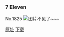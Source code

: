 ### 7 Eleven
No.1825
![图片不见了~~~](https://imgs.xkcd.com/comics/7_eleven.png)

[原址](https://xkcd.com//1825) [下载](https://imgs.xkcd.com/comics/7_eleven.png)

